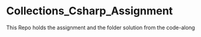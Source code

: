 # Collections_Csharp_Assignment
This Repo holds the assignment and the folder solution from the code-along 

